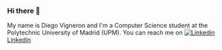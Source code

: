 ### Hi there 👋

My name is Diego Vigneron and I'm a Computer Science student at the Polytechnic University of Madrid (UPM).
You can reach me on [![Linkedin](https://i.stack.imgur.com/gVE0j.png) Linkedin](https://www.linkedin.com/in/dvignerono)

<!--
**diegovoo/diegovoo** is a ✨ _special_ ✨ repository because its `README.md` (this file) appears on your GitHub profile.

Here are some ideas to get you started:

- 🔭 I’m currently working on ...
- 🌱 I’m currently learning ...
- 👯 I’m looking to collaborate on ...
- 🤔 I’m looking for help with ...
- 💬 Ask me about ...
- 📫 How to reach me: ...
- 😄 Pronouns: ...
- ⚡ Fun fact: ...
-->

